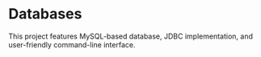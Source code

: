 # Databases
This project features MySQL-based database, JDBC implementation, and user-friendly command-line interface.
